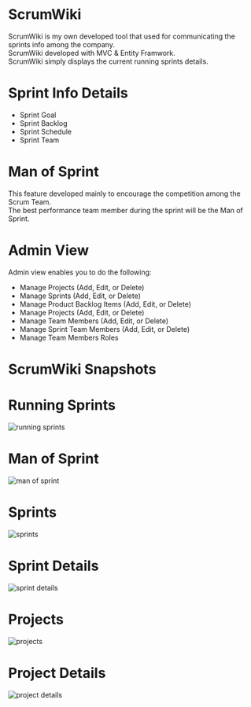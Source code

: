 # ScrumWiki 
ScrumWiki is my own developed tool that used for communicating the sprints info among the company.<br/>
ScrumWiki developed with MVC & Entity Framwork.<br/>
ScrumWiki simply displays the current running sprints details.<br/>

# Sprint Info Details
- Sprint Goal
- Sprint Backlog
- Sprint Schedule
- Sprint Team 

# Man of Sprint
This feature developed mainly to encourage the competition among the Scrum Team.<br/>
The best performance team member during the sprint will be the Man of Sprint.

# Admin View
Admin view enables you to do the following:
- Manage Projects (Add, Edit, or Delete)
- Manage Sprints (Add, Edit, or Delete)
- Manage Product Backlog Items (Add, Edit, or Delete)
- Manage Projects (Add, Edit, or Delete)
- Manage Team Members (Add, Edit, or Delete)
- Manage Sprint Team Members (Add, Edit, or Delete)
- Manage Team Members Roles

# ScrumWiki Snapshots
# Running Sprints
![running sprints](https://user-images.githubusercontent.com/20907654/33550028-28107dd8-d8f5-11e7-88c6-673df00da419.png)

# Man of Sprint
![man of sprint](https://user-images.githubusercontent.com/20907654/33550213-c3f5fc78-d8f5-11e7-9db4-80c73e5322b9.png)

# Sprints
![sprints](https://user-images.githubusercontent.com/20907654/33550214-c42be216-d8f5-11e7-8099-e8ee5667cbe0.png)

# Sprint Details
![sprint details](https://user-images.githubusercontent.com/20907654/33550218-c4d38764-d8f5-11e7-8df2-bdbfc230be53.png)

# Projects
![projects](https://user-images.githubusercontent.com/20907654/33550215-c45e4b8e-d8f5-11e7-8699-21da253d06ea.png)

# Project Details
![project details](https://user-images.githubusercontent.com/20907654/33550216-c49483ca-d8f5-11e7-92ca-1282283c1d8f.png)


